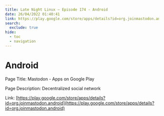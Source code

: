 ```yaml
---
title: Late Night Linux – Episode 174 - Android
date: 26/04/2022 01:40:41
link: https://play.google.com/store/apps/details?id=org.joinmastodon.android
search:
  exclude: true
hide:
  - toc
  - navigation
---
```


# Android

Page Title: Mastodon - Apps on Google Play

Page Description: Decentralized social network 

Link: [https://play.google.com/store/apps/details?id=org.joinmastodon.android](https://play.google.com/store/apps/details?id=org.joinmastodon.android)